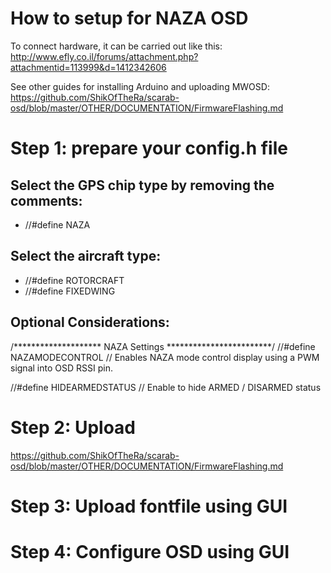 # How to setup for NAZA OSD

To connect hardware, it can be carried out like this:
http://www.efly.co.il/forums/attachment.php?attachmentid=113999&d=1412342606

See other guides for installing Arduino and uploading MWOSD:
https://github.com/ShikOfTheRa/scarab-osd/blob/master/OTHER/DOCUMENTATION/FirmwareFlashing.md

# Step 1: prepare your config.h file

## Select the GPS chip type by removing the comments:
* //#define NAZA

## Select the aircraft type:
* //#define ROTORCRAFT
* //#define FIXEDWING

## Optional Considerations:

/********************       NAZA Settings         ************************/
//#define NAZAMODECONTROL           // Enables NAZA mode control display using a PWM signal into OSD RSSI pin.

//#define HIDEARMEDSTATUS           // Enable to hide ARMED / DISARMED status

# Step 2: Upload 
https://github.com/ShikOfTheRa/scarab-osd/blob/master/OTHER/DOCUMENTATION/FirmwareFlashing.md

# Step 3: Upload fontfile using GUI

# Step 4: Configure OSD using GUI
